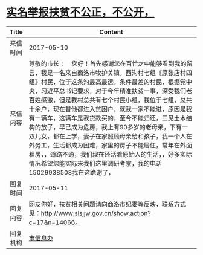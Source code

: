 # <a href="http://www.shangluo.gov.cn/zmhd/ldxxxx.jsp?urltype=leadermail.LeaderMailContentUrl&wbtreeid=1112&leadermailid=4132">实名举报扶贫不公正，不公开，</a>
|Title|Content|
|:---:|---|
|来信时间|2017-05-10|
|来信内容|尊敬的市长：    您好！首先感谢您在百忙之中能够看到我的留言，我是一名来自商洛市牧护关镇，西沟村七组《原张店村四组》村民，位于这条沟最高最远，条件最差的村民，根据党中央，习近平总书记要求，对于今年精准扶贫一事，深受我们老百姓感激，但是我村总共有七个村民小组，我位于七组，总共十余户，现在替他都进入贫困户，就我一家不能进，原因是我有一辆车，这辆车是我贷款买的，至今不能归还，三见土木结构的放子，早已成为危房，我上有90多岁的老母亲，下有一双儿女，都在上学，妻子在家照顾母亲给和孩子，我一个人在外务工，生活都成为困难，家里的房子不能居住，常年在外面租房，，道路不通，我们现在还活着原始人的生活，，好多实际情况希望您能实际来我们这里调研考察，我的电话15029938508我在这跪谢了，|
|回复时间|2017-05-11|
|回复内容|网友你好，扶贫相关问题请向商洛市纪委等反映，联系方式见：http://www.slsjjw.gov.cn/show.action?c=17&n=14066。|
|回复机构|<a href="../../categories/agencies/市信息办.md">市信息办</a>|
